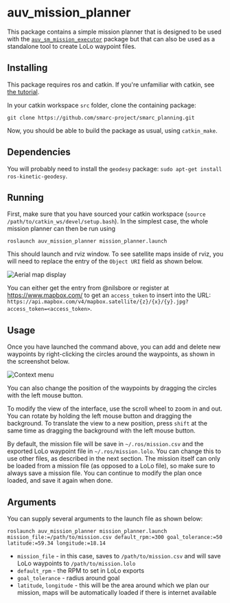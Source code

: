 auv_mission_planner
===================

This package contains a simple mission planner that is designed to be used with the
[`auv_sm_mission_executor`](https://github.com/smarc-project/smarc_planning/tree/master/auv_sm_mission_executor)
package but that can also be used as a standalone tool to create LoLo waypoint files.

## Installing

This package requires ros and catkin.
If you're unfamiliar with catkin, see [the tutorial](http://wiki.ros.org/catkin/Tutorials/create_a_workspace).

In your catkin workspace `src` folder, clone the containing package:
```
git clone https://github.com/smarc-project/smarc_planning.git
```
Now, you should be able to build the package as usual, using `catkin_make`.

## Dependencies

You will probably need to install the `geodesy` package: `sudo apt-get install ros-kinetic-geodesy`.

## Running

First, make sure that you have sourced your catkin workspace (`source /path/to/catkin_ws/devel/setup.bash`).
In the simplest case, the whole mission planner can then be run using
```
roslaunch auv_mission_planner mission_planner.launch
```
This should launch and rviz window.
To see satellite maps inside of rviz, you will need to replace the entry of the `Object URI` field as shown below.

![Aerial map display](https://raw.githubusercontent.com/smarc-project/smarc_planning/master/auv_mission_planner/resources/aerial_map_display.png)

You can either get the entry from @nilsbore or register at https://www.mapbox.com/ to
get an `access_token` to insert into the URL: `https://api.mapbox.com/v4/mapbox.satellite/{z}/{x}/{y}.jpg?access_token=<access_token>`.

## Usage

Once you have launched the command above, you can add and delete new waypoints by right-clicking
the circles around the waypoints, as shown in the screenshot below.

![Context menu](https://raw.githubusercontent.com/smarc-project/smarc_planning/master/auv_mission_planner/resources/context_menu.png)

You can also change the position of the waypoints by dragging the circles with the left mouse button.

To modify the view of the interface, use the scroll wheel to zoom in and out. You can rotate
by holding the left mouse button and dragging the background. To translate the view to a new position,
press `shift` at the same time as dragging the background with the left mouse button.

By default, the mission file will be save in `~/.ros/mission.csv` and the exported LoLo waypoint file
in `~/.ros/mission.lolo`. You can change this to use other files, as described in the next section.
The mission itself can only be loaded from  a mission file (as opposed to a LoLo file),
so make sure to always save a mission file. You can continue to modify the plan once loaded, and save it again
when done.

## Arguments

You can supply several arguments to the launch file as shown below:
```
roslaunch auv_mission_planner mission_planner.launch mission_file:=/path/to/mission.csv default_rpm:=300 goal_tolerance:=50 latitude:=59.34 longitude:=18.14
```

* `mission_file` - in this case, saves to `/path/to/mission.csv` and will save LoLo waypoints to `/path/to/mission.lolo`
* `default_rpm` - the RPM to set in LoLo exports
* `goal_tolerance` - radius around goal
* `latitude`, `longitude` - this will be the area around which we plan our mission, maps will be automatically loaded if there is internet available



